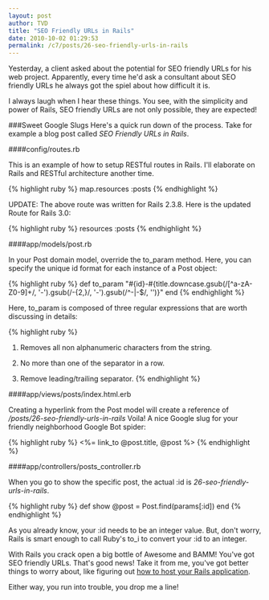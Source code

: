```yaml
---
layout: post
author: TVD
title: "SEO Friendly URLs in Rails"
date: 2010-10-02 01:29:53
permalink: /c7/posts/26-seo-friendly-urls-in-rails
---
```


Yesterday, a client asked about the potential for SEO friendly URLs for his web project. Apparently, every time he'd ask a consultant about SEO friendly URLs he always got the spiel about how difficult it is.

I always laugh when I hear these things. You see, with the simplicity and power of Rails, SEO friendly URLs are not only possible, they are expected!

###Sweet Google Slugs
Here's a quick run down of the process. Take for example a blog post called *SEO Friendly URLs in Rails*.

####config/routes.rb

This is an example of how to setup RESTful routes in Rails. I'll elaborate on Rails and RESTful architecture another time.

{% highlight ruby %}
map.resources :posts
{% endhighlight %}

UPDATE: The above route was written for Rails 2.3.8. Here is the updated Route for Rails 3.0:

{% highlight ruby %}
resources :posts
{% endhighlight %}

####app/models/post.rb

In your Post domain model, override the to_param method. Here, you can specify the unique id format for each instance of a Post object:

{% highlight ruby %}
def to_param
  "#{id}-#{title.downcase.gsub(/[^a-zA-Z0-9]+/, '-').gsub(/-{2,}/, '-').gsub(/^-|-$/, '')}"
end
{% endhighlight %}

Here, to_param is composed of three regular expressions that are worth discussing in details:

{% highlight ruby %}
1. Removes all non alphanumeric characters from the string.

2. No more than one of the separator in a row.

3. Remove leading/trailing separator.
{% endhighlight %}

####app/views/posts/index.html.erb

Creating a hyperlink from the Post model will create a reference of */posts/26-seo-friendly-urls-in-rails* Voila! A nice Google slug for your friendly neighborhood Google Bot spider:

{% highlight ruby %}
<%= link_to @post.title, @post %>
{% endhighlight %}

####app/controllers/posts_controller.rb

When you go to show the specific post, the actual :id is *26-seo-friendly-urls-in-rails*.

{% highlight ruby %}
def show
  @post = Post.find(params[:id])
end
{% endhighlight %}

As you already know, your :id needs to be an integer value. But, don't worry, Rails is smart enough to call Ruby's to_i to convert your :id to an integer.

With Rails you crack open a big bottle of Awesome and BAMM! You've got SEO friendly URLs. That's good news! Take it from me, you've got better things to worry about, like figuring out [how to host your Rails application][1].

Either way, you run into trouble, you drop me a line!


  [1]: https://techoctave.com/posts/16-how-to-host-a-rails-app-with-phusion-passenger-for-nginx
